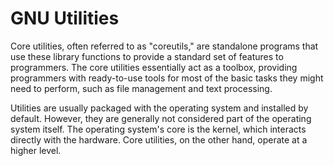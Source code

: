 # GNU Utilities

Core utilities, often referred to as "coreutils," are standalone programs that use these library functions to provide a standard set of features to programmers. The core utilities essentially act as a toolbox, providing programmers with ready-to-use tools for most of the basic tasks they might need to perform, such as file management and text processing.&#x20;

Utilities are usually packaged with the operating system and installed by default. However, they are generally not considered part of the operating system itself. The operating system's core is the kernel, which interacts directly with the hardware. Core utilities, on the other hand, operate at a higher level.
